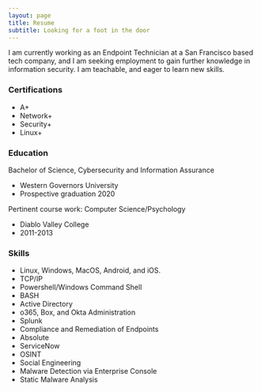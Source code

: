 ```yaml
---
layout: page
title: Resume
subtitle: Looking for a foot in the door
---
```


I am currently working as an Endpoint Technician at a San Francisco based tech company, and I am seeking employment to gain further knowledge in information security.  I am teachable, and eager to learn new skills.


### Certifications

 - A+
 - Network+
 - Security+
 - Linux+

### Education

Bachelor of Science, Cybersecurity and Information Assurance
 - Western Governors University
 - Prospective graduation 2020

Pertinent course work: Computer Science/Psychology
 - Diablo Valley College
 - 2011-2013

### Skills

 - Linux, Windows, MacOS, Android, and iOS.
 - TCP/IP
 - Powershell/Windows Command Shell
 - BASH
 - Active Directory
 - o365, Box, and Okta Administration
 - Splunk
 - Compliance and Remediation of Endpoints
 - Absolute
 - ServiceNow
 - OSINT
 - Social Engineering
 - Malware Detection via Enterprise Console
 - Static Malware Analysis
